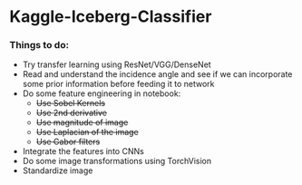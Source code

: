 # Kaggle-Iceberg-Classifier

### Things to do:
* Try transfer learning using ResNet/VGG/DenseNet
* Read and understand the incidence angle and see if we can incorporate some prior information before feeding it to network
* Do some feature engineering in notebook:
    * ~~Use Sobel Kernels~~
    * ~~Use 2nd derivative~~
    * ~~Use magnitude of image~~
    * ~~Use Laplacian of the image~~
    * ~~Use Gabor filters~~
* Integrate the features into CNNs
* Do some image transformations using TorchVision
* Standardize image
